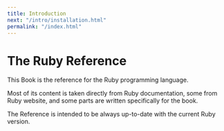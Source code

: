 ```yaml
---
title: Introduction
next: "/intro/installation.html"
permalink: "/index.html"
---
```


# The Ruby Reference

This Book is the reference for the Ruby programming language.

Most of its content is taken directly from Ruby documentation, some from
Ruby website, and some parts are written specifically for the book.

The Reference is intended to be always up-to-date with the current Ruby
version.

